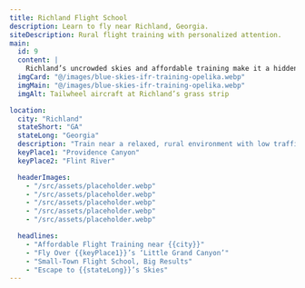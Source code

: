 ```yaml
---
title: Richland Flight School
description: Learn to fly near Richland, Georgia.
siteDescription: Rural flight training with personalized attention.
main:
  id: 9
  content: |
    Richland’s uncrowded skies and affordable training make it a hidden gem for aspiring pilots.
  imgCard: "@/images/blue-skies-ifr-training-opelika.webp"
  imgMain: "@/images/blue-skies-ifr-training-opelika.webp"
  imgAlt: Tailwheel aircraft at Richland’s grass strip

location:
  city: "Richland"
  stateShort: "GA"
  stateLong: "Georgia"
  description: "Train near a relaxed, rural environment with low traffic."
  keyPlace1: "Providence Canyon"
  keyPlace2: "Flint River"

  headerImages:
    - "/src/assets/placeholder.webp"
    - "/src/assets/placeholder.webp"
    - "/src/assets/placeholder.webp"
    - "/src/assets/placeholder.webp"
    - "/src/assets/placeholder.webp"

  headlines:
    - "Affordable Flight Training near {{city}}"
    - "Fly Over {{keyPlace1}}’s ‘Little Grand Canyon’"
    - "Small-Town Flight School, Big Results"
    - "Escape to {{stateLong}}’s Skies"
---
```

